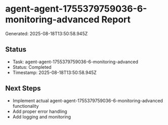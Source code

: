 # agent-agent-1755379759036-6-monitoring-advanced Report

Generated: 2025-08-18T13:50:58.945Z

## Status
- Task: agent-agent-1755379759036-6-monitoring-advanced
- Status: Completed
- Timestamp: 2025-08-18T13:50:58.945Z

## Next Steps
- Implement actual agent-agent-1755379759036-6-monitoring-advanced functionality
- Add proper error handling
- Add logging and monitoring

